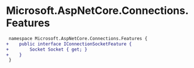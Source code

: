 # Microsoft.AspNetCore.Connections.Features

``` diff
 namespace Microsoft.AspNetCore.Connections.Features {
+    public interface IConnectionSocketFeature {
+        Socket Socket { get; }
+    }
 }
```

